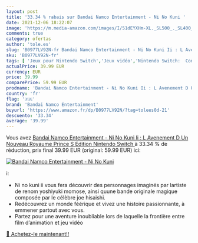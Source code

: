 ```yaml
---
layout: post
title: '33.34 % rabais sur Bandai Namco Entertainment - Ni No Kuni '
date: 2021-12-06 18:22:07
image: 'https://m.media-amazon.com/images/I/51dEYXHm-XL._SL500_._SL400_.jpg'
comments: true
category: ofertas
author: 'tole.es'
slug: 'B0977LV92N-fr Bandai Namco Entertainment - Ni No Kuni Ii : L Avenement D...'
sku: 'B0977LV92N-fr'
tags: [ 'Jeux pour Nintendo Switch','Jeux vidéo','Nintendo Switch:  Consoles, jeux et accessoires','bandai namco entertainment', ]
actualPrice: 39.99 EUR
currency: EUR
price: 39.99
comparePrice: 59.99 EUR
prodname: 'Bandai Namco Entertainment - Ni No Kuni Ii : L Avenement D Un Nouveau Royaume Prince S Edition  Nintendo Switch '
country: 'fr'
flag: '🇫🇷'
brand: 'Bandai Namco Entertainment'
buyurl: 'https://www.amazon.fr/dp/B0977LV92N/?tag=tolees0d-21'
descuento: '33.34'
average: '39.99'
---
```


Vous avez [Bandai Namco Entertainment - Ni No Kuni Ii : L Avenement D Un Nouveau Royaume Prince S Edition  Nintendo Switch ](https://www.amazon.fr/dp/B0977LV92N/?tag=tolees0d-21)  à  33.34 % de réduction, prix final  39.99 EUR (original: 59.99 EUR) ici:

[![Bandai Namco Entertainment - Ni No Kuni ](https://m.media-amazon.com/images/I/51dEYXHm-XL._SL500_._SL400_.jpg)](https://www.amazon.fr/dp/B0977LV92N/?tag=tolees0d-21)

ℹ️:

- Ni no kuni ii vous fera découvrir des personnages imaginés par lartiste de renom yoshiyuki momose, ainsi quune bande originale magique composée par le célèbre joe hisaishi.
- Redécouvrez un monde féérique et vivez une histoire passionnante, à emmener partout avec vous.
- Partez pour une aventure inoubliable lors de laquelle la frontière entre film d’animation et jeu vidéo

[🛒 Achetez-le maintenant!!](https://www.amazon.fr/dp/B0977LV92N/?tag=tolees0d-21)
